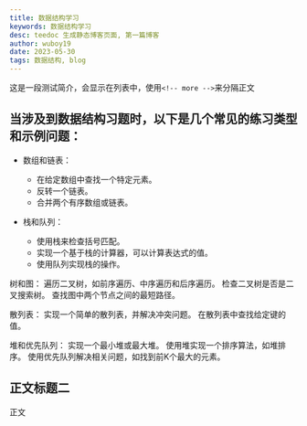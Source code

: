 ```yaml
---
title: 数据结构学习
keywords: 数据结构学习
desc: teedoc 生成静态博客页面, 第一篇博客
author: wuboy19
date: 2023-05-30
tags: 数据结构, blog
---
```





这是一段测试简介，会显示在列表中，使用`<!-- more -->`来分隔正文

<!-- more -->


## 当涉及到数据结构习题时，以下是几个常见的练习类型和示例问题：



+ 数组和链表：
    + 在给定数组中查找一个特定元素。
    + 反转一个链表。
    + 合并两个有序数组或链表。

+ 栈和队列：
    + 使用栈来检查括号匹配。
    + 实现一个基于栈的计算器，可以计算表达式的值。
    + 使用队列实现栈的操作。

树和图：
    遍历二叉树，如前序遍历、中序遍历和后序遍历。
    检查二叉树是否是二叉搜索树。
    查找图中两个节点之间的最短路径。

散列表：
    实现一个简单的散列表，并解决冲突问题。
    在散列表中查找给定键的值。

堆和优先队列：
    实现一个最小堆或最大堆。
    使用堆实现一个排序算法，如堆排序。
    使用优先队列解决相关问题，如找到前K个最大的元素。

## 正文标题二

正文

